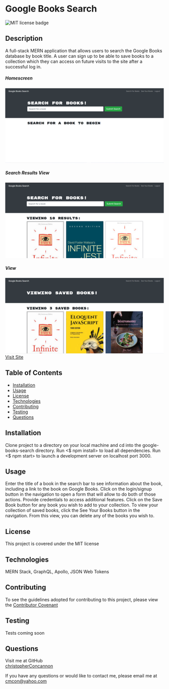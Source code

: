 # Google Books Search

![MIT license badge](https://img.shields.io/badge/license-MIT-green)

## Description
A full-stack MERN application that allows users to search the Google Books database by book title.  A user can sign up to be able to save books to a collection which they can access on future visits to the site after a successful log in.

##### Homescreen
![Homescreen Screenshot](./assets/images/screenshot.png)
##### Search Results View
![Search Results View Screenshot](./assets/images/screenshot2.png)
##### View
![Saved Books View Screenshot](./assets/images/screenshot3.png)
[Visit Site](https://sleepy-beach-66862.herokuapp.com/)

## Table of Contents
  * [Installation](#installation)
  * [Usage](#usage)
  * [License](#license)
  * [Technologies](#technologies)
  * [Contributing](#contributing)
  * [Testing](#testing)
  * [Questions](#questions)
  
## Installation
Clone project to a directory on your local machine and cd into the google-books-search directory.  Run <$ npm install> to load all dependencies.  Run <$ npm start> to launch a development server on localhost port 3000.

## Usage
Enter the title of a book in the search bar to see information about the book, including a link to the book on Google Books.  Click on the login/signup button in the navigation to open a form that will allow to do both of those actions. Provide credentials to access additional features.  Click on the Save Book button for any book you wish to add to your collection.  To view your collection of saved books, click the See Your Books button in the navigation.  From this view, you can delete any of the books you wish to.

## License 
This project is covered under the MIT license 

## Technologies 
MERN Stack, GraphQL, Apollo, JSON Web Tokens

## Contributing
To see the guidelines adopted for contributing to this project, please view the [Contributor Covenant](https://www.contributor-covenant.org/version/2/0/code_of_conduct/code_of_conduct.txt)

## Testing
Tests coming soon

## Questions
Visit me at GitHub  
[christopherConcannon](https://github.com/christopherConcannon)
  
If you have any questions or would like to contact me, please email me at  
[cmcon@yahoo.com](mailto:cmcon@yahoo.com)
